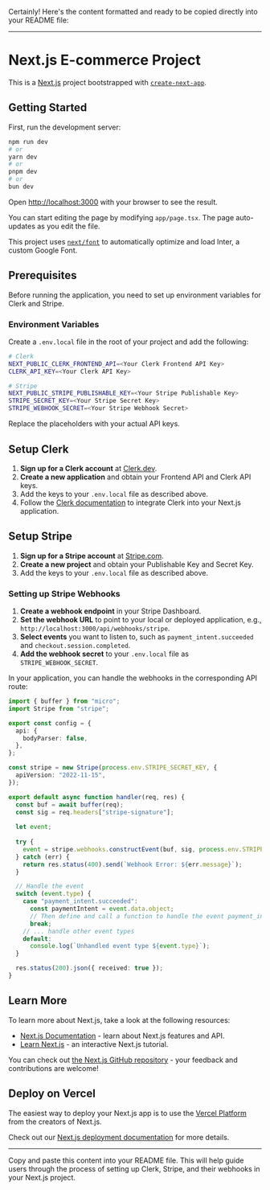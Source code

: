 Certainly! Here's the content formatted and ready to be copied directly into your README file:

---

# Next.js E-commerce Project

This is a [Next.js](https://nextjs.org/) project bootstrapped with [`create-next-app`](https://github.com/vercel/next.js/tree/canary/packages/create-next-app).

## Getting Started

First, run the development server:

```bash
npm run dev
# or
yarn dev
# or
pnpm dev
# or
bun dev
```

Open [http://localhost:3000](http://localhost:3000) with your browser to see the result.

You can start editing the page by modifying `app/page.tsx`. The page auto-updates as you edit the file.

This project uses [`next/font`](https://nextjs.org/docs/basic-features/font-optimization) to automatically optimize and load Inter, a custom Google Font.

## Prerequisites

Before running the application, you need to set up environment variables for Clerk and Stripe.

### Environment Variables

Create a `.env.local` file in the root of your project and add the following:

```bash
# Clerk
NEXT_PUBLIC_CLERK_FRONTEND_API=<Your Clerk Frontend API Key>
CLERK_API_KEY=<Your Clerk API Key>

# Stripe
NEXT_PUBLIC_STRIPE_PUBLISHABLE_KEY=<Your Stripe Publishable Key>
STRIPE_SECRET_KEY=<Your Stripe Secret Key>
STRIPE_WEBHOOK_SECRET=<Your Stripe Webhook Secret>
```

Replace the placeholders with your actual API keys.

## Setup Clerk

1. **Sign up for a Clerk account** at [Clerk.dev](https://clerk.dev).
2. **Create a new application** and obtain your Frontend API and Clerk API keys.
3. Add the keys to your `.env.local` file as described above.
4. Follow the [Clerk documentation](https://clerk.dev/docs) to integrate Clerk into your Next.js application.

## Setup Stripe

1. **Sign up for a Stripe account** at [Stripe.com](https://stripe.com).
2. **Create a new project** and obtain your Publishable Key and Secret Key.
3. Add the keys to your `.env.local` file as described above.

### Setting up Stripe Webhooks

1. **Create a webhook endpoint** in your Stripe Dashboard.
2. **Set the webhook URL** to point to your local or deployed application, e.g., `http://localhost:3000/api/webhooks/stripe`.
3. **Select events** you want to listen to, such as `payment_intent.succeeded` and `checkout.session.completed`.
4. **Add the webhook secret** to your `.env.local` file as `STRIPE_WEBHOOK_SECRET`.

In your application, you can handle the webhooks in the corresponding API route:

```typescript
import { buffer } from "micro";
import Stripe from "stripe";

export const config = {
  api: {
    bodyParser: false,
  },
};

const stripe = new Stripe(process.env.STRIPE_SECRET_KEY, {
  apiVersion: "2022-11-15",
});

export default async function handler(req, res) {
  const buf = await buffer(req);
  const sig = req.headers["stripe-signature"];
  
  let event;
  
  try {
    event = stripe.webhooks.constructEvent(buf, sig, process.env.STRIPE_WEBHOOK_SECRET);
  } catch (err) {
    return res.status(400).send(`Webhook Error: ${err.message}`);
  }

  // Handle the event
  switch (event.type) {
    case "payment_intent.succeeded":
      const paymentIntent = event.data.object;
      // Then define and call a function to handle the event payment_intent.succeeded
      break;
    // ... handle other event types
    default:
      console.log(`Unhandled event type ${event.type}`);
  }

  res.status(200).json({ received: true });
}
```

## Learn More

To learn more about Next.js, take a look at the following resources:

- [Next.js Documentation](https://nextjs.org/docs) - learn about Next.js features and API.
- [Learn Next.js](https://nextjs.org/learn) - an interactive Next.js tutorial.

You can check out [the Next.js GitHub repository](https://github.com/vercel/next.js/) - your feedback and contributions are welcome!

## Deploy on Vercel

The easiest way to deploy your Next.js app is to use the [Vercel Platform](https://vercel.com/new?utm_medium=default-template&filter=next.js&utm_source=create-next-app&utm_campaign=create-next-app-readme) from the creators of Next.js.

Check out our [Next.js deployment documentation](https://nextjs.org/docs/deployment) for more details.

---

Copy and paste this content into your README file. This will help guide users through the process of setting up Clerk, Stripe, and their webhooks in your Next.js project.